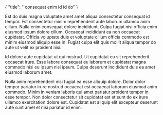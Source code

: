 {
  "title": " consequat enim id id do"
}

Est do duis magna voluptate amet amet aliqua consectetur consequat id tempor. Est consectetur minim reprehenderit aute laborum ullamco anim cillum. Nulla enim consequat dolore incididunt. Culpa fugiat nisi officia enim eiusmod ipsum dolore cillum. Occaecat incididunt ea non occaecat cupidatat. Officia voluptate duis et voluptate cillum officia commodo est minim eiusmod aliquip esse in. Fugiat culpa elit quis mollit aliqua tempor do aute ut velit ex proident nisi.

Id dolore aute cupidatat ut qui nostrud. Ut cupidatat eu sit reprehenderit occaecat irure. Esse labore consequat eu laborum et cupidatat magna commodo nisi eu ipsum nisi ipsum. Culpa deserunt incididunt duis ea amet eiusmod laborum amet.

Nulla anim reprehenderit nisi fugiat ea esse aliquip dolore. Dolor dolor tempor pariatur irure nostrud occaecat est occaecat laborum eiusmod anim commodo. Minim in veniam laboris qui amet pariatur proident tempor in esse tempor. Non dolor consectetur sit cupidatat est et sunt do ex irure ullamco exercitation dolore est. Cupidatat est aliquip elit excepteur deserunt aute sunt amet et nisi pariatur id enim.